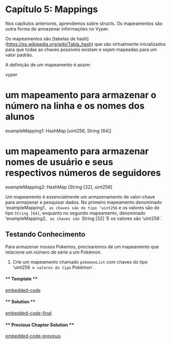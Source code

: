 <!-- Add translation for the following page: https://vyper.fun/#/1/mappings
Do NOT change the code below. The below code runs the code editor -->

<!-- tabs:start -->

# Capítulo 5: Mappings

Nos capítulos anteriores, aprendemos sobre structs. Os mapeamentos são outra forma de armazenar informações no Vyper.

Os mapeamentos são [tabelas de hash] (https://es.wikipedia.org/wiki/Tabla_hash) que são virtualmente inicializados para que todas as chaves possíveis existam e sejam mapeadas para um valor padrão.

A definição de um mapeamento é assim:

vyper
# um mapeamento para armazenar o número na linha e os nomes dos alunos
exampleMapping1: HashMap [uint256, String [64]]

# um mapeamento para armazenar nomes de usuário e seus respectivos números de seguidores
exampleMapping2: HashMap [String [32], uint256]

Um mapeamento é essencialmente um armazenamento de valor-chave para armazenar e pesquisar dados. No primeiro mapeamento denominado ʻexampleMapping1`, as chaves são do tipo ʻuint256` e os valores são do tipo `String [64]`, enquanto no segundo mapeamento, denominado ʻexampleMapping2`, as chaves são `String [32] ʻE os valores são ʻuint256`.

## Testando Conhecimento

Para armazenar nossos Pokemos, precisaremos de um mapeamento que relacione um número de série a um Pokémon.

1. Crie um mapeamento chamado `pokemonList` com chaves do tipo ʻuint256` e valores do tipo` Pokémon`.

#### ** Template **

[embedded-code](../../assets/1/1.5-template-code.vy ':include :type=code embed-template')

#### ** Solution **

[embedded-code-final](../../assets/1/1.5-finished-code.vy ':include :type=code embed-final')

#### ** Previous Chapter Solution **

[embedded-code-previous](../../assets/1/1.4-finished-code.vy ':include :type=code embed-previous')

<!-- tabs:end -->
